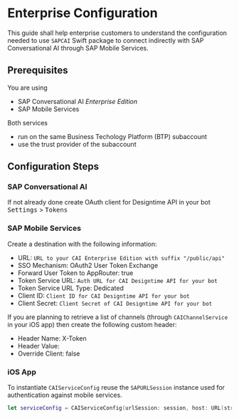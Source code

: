 # Enterprise Configuration

This guide shall help enterprise customers to understand the configuration needed to use `SAPCAI` Swift package to connect indirectly with SAP Conversational AI through SAP Mobile Services.

## Prerequisites

You are using
* SAP Conversational AI *Enterprise Edition*
* SAP Mobile Services

Both services
* run on the same Business Techology Platform (BTP) subaccount
* use the trust provider of the subaccount

## Configuration Steps

### SAP Conversational AI

If not already done create OAuth client for Designtime API in your bot
<kbd>Settings</kbd> > <kbd> Tokens</kbd>

### SAP Mobile Services

Create a destination with the following information:

  * URL: `URL to your CAI Enterprise Edition with suffix "/public/api"`
  * SSO Mechanism: OAuth2 User Token Exchange
  * Forward User Token to AppRouter: true
  * Token Service URL: `Auth URL for CAI Designtime API for your bot`
  * Token Service URL Type: Dedicated
  * Client ID: `Client ID for CAI Designtime API for your bot`
  * Client Secret: `Client Secret of CAI Designtime API for your bot`

If you are planning to retrieve a list of channels (through `CAIChannelService` in your iOS app) then create the following custom header:

* Header Name: X-Token
* Header Value: <your CAI developer token>
* Override Client: false

### iOS App

To instantiate `CAIServiceConfig` reuse the `SAPURLSession` instance used for authentication against mobile services.

```swift
let serviceConfig = CAIServiceConfig(urlSession: session, host: URL(string:"Destination URL pointing to the destination created in Mobile Services")!)
```

